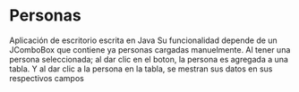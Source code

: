 # Personas
Aplicación de escritorio escrita en Java
Su funcionalidad depende de un JComboBox que contiene ya personas cargadas manuelmente.
Al tener una persona seleccionada; al dar clic en el boton, la persona es agregada a una tabla.
Y al dar clic a la persona en la tabla, se mestran sus datos en sus respectivos campos
